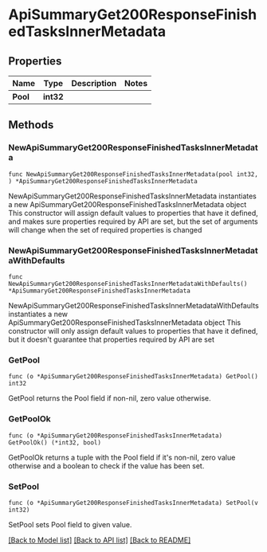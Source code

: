 # ApiSummaryGet200ResponseFinishedTasksInnerMetadata

## Properties

Name | Type | Description | Notes
------------ | ------------- | ------------- | -------------
**Pool** | **int32** |  | 

## Methods

### NewApiSummaryGet200ResponseFinishedTasksInnerMetadata

`func NewApiSummaryGet200ResponseFinishedTasksInnerMetadata(pool int32, ) *ApiSummaryGet200ResponseFinishedTasksInnerMetadata`

NewApiSummaryGet200ResponseFinishedTasksInnerMetadata instantiates a new ApiSummaryGet200ResponseFinishedTasksInnerMetadata object
This constructor will assign default values to properties that have it defined,
and makes sure properties required by API are set, but the set of arguments
will change when the set of required properties is changed

### NewApiSummaryGet200ResponseFinishedTasksInnerMetadataWithDefaults

`func NewApiSummaryGet200ResponseFinishedTasksInnerMetadataWithDefaults() *ApiSummaryGet200ResponseFinishedTasksInnerMetadata`

NewApiSummaryGet200ResponseFinishedTasksInnerMetadataWithDefaults instantiates a new ApiSummaryGet200ResponseFinishedTasksInnerMetadata object
This constructor will only assign default values to properties that have it defined,
but it doesn't guarantee that properties required by API are set

### GetPool

`func (o *ApiSummaryGet200ResponseFinishedTasksInnerMetadata) GetPool() int32`

GetPool returns the Pool field if non-nil, zero value otherwise.

### GetPoolOk

`func (o *ApiSummaryGet200ResponseFinishedTasksInnerMetadata) GetPoolOk() (*int32, bool)`

GetPoolOk returns a tuple with the Pool field if it's non-nil, zero value otherwise
and a boolean to check if the value has been set.

### SetPool

`func (o *ApiSummaryGet200ResponseFinishedTasksInnerMetadata) SetPool(v int32)`

SetPool sets Pool field to given value.



[[Back to Model list]](../README.md#documentation-for-models) [[Back to API list]](../README.md#documentation-for-api-endpoints) [[Back to README]](../README.md)


